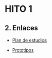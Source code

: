<h1>HITO 1</h1>
<h2>2. Enlaces </h2>

- [Plan de estudios](https://docs.google.com/spreadsheets/d/1PQVYe_IMalaTHCSCpnTn0BBeXICmn-WYNZWs98T5EnA/edit?usp=sharing)

- [Prototipos](https://www.figma.com/file/rmlAaBpZI59t4OqP7fk4Ct/Untitled?type=design&node-id=0%3A1&mode=design&t=8RWs4NkZTSvJl9Fl-1)
